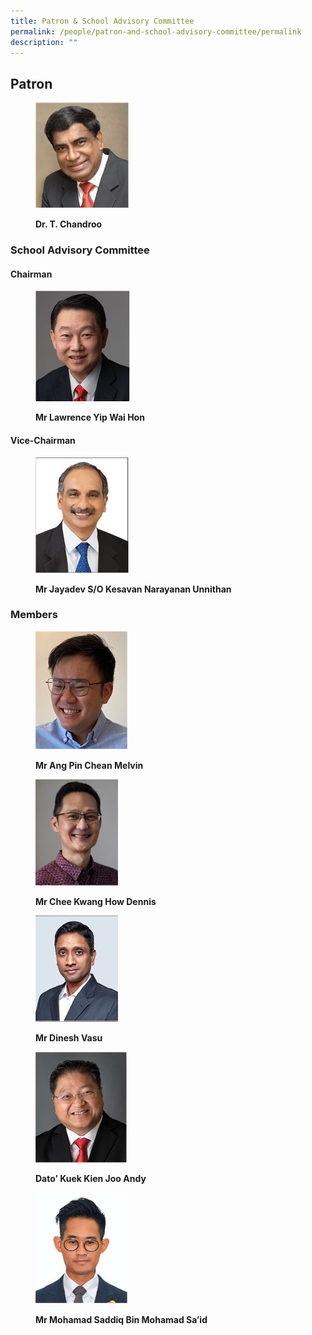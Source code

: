 ```yaml
---
title: Patron & School Advisory Committee
permalink: /people/patron-and-school-advisory-committee/permalink
description: ""
---
```

Patron
------


<figure>

![](/images/Chandroo.jpeg)

<figcaption> <strong> Dr. T. Chandroo </strong> </figcaption>

</figure>



### **School Advisory Committee**
#### Chairman

<figure>

![](/images/Lawrence%20Yip.jpeg)

<figcaption> <strong> Mr Lawrence Yip Wai Hon </strong> </figcaption>

</figure>

#### Vice-Chairman


<figure>

![](/images/Jayadev.jpeg)

<figcaption> <strong> Mr Jayadev S/O Kesavan Narayanan Unnithan</strong> </figcaption>

</figure>

### Members


<figure>

![](/images/Melvin.jpeg)

<figcaption> <strong> Mr Ang Pin Chean Melvin </strong> </figcaption>

</figure>



<figure>

![](/images/Dennis.jpeg)

<figcaption> <strong> Mr Chee Kwang How Dennis </strong> </figcaption>

</figure>


<figure>

![](/images/Dinesh.jpeg)

<figcaption> <strong> Mr Dinesh Vasu </strong> </figcaption>

</figure>



<figure>

![](/images/Andy.jpeg)

<figcaption> <strong> Dato’ Kuek Kien Joo Andy </strong> </figcaption>

</figure>




<figure>

![](/images/Saddiq.jpeg)

<figcaption> <strong> Mr Mohamad Saddiq Bin Mohamad Sa’id </strong> </figcaption>

</figure>

